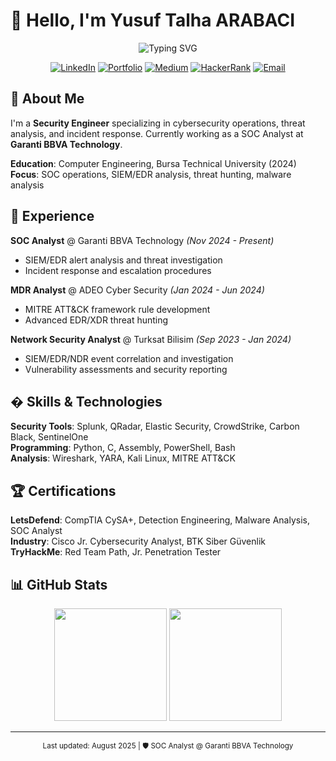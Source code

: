 # 👋 Hello, I'm Yusuf Talha ARABACI

<div align="center">
  <img src="https://readme-typing-svg.herokuapp.com?font=Fira+Code&pause=1000&color=BD5D38&center=true&vCenter=true&width=600&lines=Security+Engineer+%7C+SOC+Analyst;Malware+Researcher+%7C+Threat+Hunter;Cybersecurity+Professional" alt="Typing SVG" />
</div>

<div align="center">
  
[![LinkedIn](https://img.shields.io/badge/LinkedIn-0077B5?style=for-the-badge&logo=linkedin&logoColor=white)](https://www.linkedin.com/in/yusufarbc/)
[![Portfolio](https://img.shields.io/badge/Portfolio-FF5722?style=for-the-badge&logo=web&logoColor=white)](https://yusufarbc.github.io/yusufarbc/)
[![Medium](https://img.shields.io/badge/Medium-12100E?style=for-the-badge&logo=medium&logoColor=white)](https://medium.com/@yusufarbc)
[![HackerRank](https://img.shields.io/badge/HackerRank-2EC866?style=for-the-badge&logo=HackerRank&logoColor=white)](https://www.hackerrank.com/profile/yusufarbc)
[![Email](https://img.shields.io/badge/Email-D14836?style=for-the-badge&logo=gmail&logoColor=white)](mailto:yusufarbc@yandex.com)

</div>

## 🚀 About Me

I'm a **Security Engineer** specializing in cybersecurity operations, threat analysis, and incident response. Currently working as a SOC Analyst at **Garanti BBVA Technology**.

**Education**: Computer Engineering, Bursa Technical University (2024)  
**Focus**: SOC operations, SIEM/EDR analysis, threat hunting, malware analysis  

## 💼 Experience

**SOC Analyst** @ Garanti BBVA Technology *(Nov 2024 - Present)*
- SIEM/EDR alert analysis and threat investigation
- Incident response and escalation procedures

**MDR Analyst** @ ADEO Cyber Security *(Jan 2024 - Jun 2024)*
- MITRE ATT&CK framework rule development
- Advanced EDR/XDR threat hunting

**Network Security Analyst** @ Turksat Bilisim *(Sep 2023 - Jan 2024)*
- SIEM/EDR/NDR event correlation and investigation
- Vulnerability assessments and security reporting

## � Skills & Technologies

**Security Tools**: Splunk, QRadar, Elastic Security, CrowdStrike, Carbon Black, SentinelOne  
**Programming**: Python, C, Assembly, PowerShell, Bash  
**Analysis**: Wireshark, YARA, Kali Linux, MITRE ATT&CK

## 🏆 Certifications

**LetsDefend**: CompTIA CySA+, Detection Engineering, Malware Analysis, SOC Analyst  
**Industry**: Cisco Jr. Cybersecurity Analyst, BTK Siber Güvenlik  
**TryHackMe**: Red Team Path, Jr. Penetration Tester

## 📊 GitHub Stats

<div align="center">
  <img height="180em" src="https://github-readme-stats.vercel.app/api?username=yusufarbc&show_icons=true&theme=dark&hide_border=true&count_private=true&bg_color=0d1117&title_color=bd5d38&icon_color=bd5d38&text_color=c9d1d9"/>
  <img height="180em" src="https://github-readme-stats.vercel.app/api/top-langs/?username=yusufarbc&layout=compact&theme=dark&hide_border=true&bg_color=0d1117&title_color=bd5d38&text_color=c9d1d9"/>
</div>

---

<div align="center">
  <sub> Last updated: August 2025 | 🛡️ SOC Analyst @ Garanti BBVA Technology</sub>
</div>
